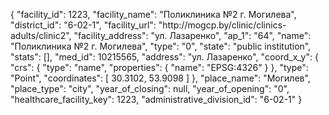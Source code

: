 {
    "facility_id": 1223,
    "facility_name": "Поликлиника №2 г. Могилева",
    "district_id": "6-02-1",
    "facility_url": "http:\/\/mogcp.by\/clinic\/clinics-adults\/clinic2",
    "facility_address": "ул. Лазаренко",
    "ap_1": "64",
    "name": "Поликлиника №2 г. Могилева",
    "type": "0",
    "state": "public institution",
    "stats": [],
    "med_id": 10215565,
    "address": "ул. Лазаренко",
    "coord_x_y": {
        "crs": {
            "type": "name",
            "properties": {
                "name": "EPSG:4326"
            }
        },
        "type": "Point",
        "coordinates": [
            30.3102,
            53.9098
        ]
    },
    "place_name": "Могилев",
    "place_type": "city",
    "year_of_closing": null,
    "year_of_opening": "0",
    "healthcare_facility_key": 1223,
    "administrative_division_id": "6-02-1"
}